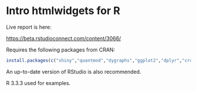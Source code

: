 # Intro htmlwidgets for R

Live report is here: 

https://beta.rstudioconnect.com/content/3066/

Requires the following packages from CRAN:

```r
install.packages(c("shiny","quantmod","dygraphs","ggplot2","dplyr","crosstalk","forecast","d3scatter","ggplot2","gridExtra","plotly","rbokeh","shinydashboard","DT","flexdashboard"))
``` 

An up-to-date version of RStudio is also recommended.

R 3.3.3 used for examples.
